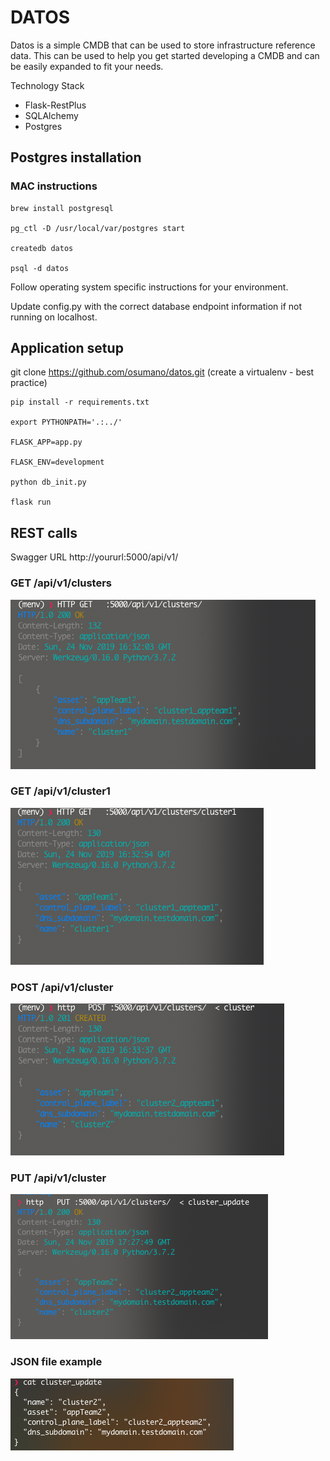 # DATOS


Datos is a simple CMDB that can be used to store infrastructure reference data.  This can be used to help you get started developing a CMDB and can be easily expanded to fit your needs.

Technology Stack
- Flask-RestPlus
- SQLAlchemy
- Postgres


## Postgres installation

### MAC instructions
```
brew install postgresql  

pg_ctl -D /usr/local/var/postgres start

createdb datos

psql -d datos
```

Follow operating system specific instructions for your environment.

Update config.py with the correct database endpoint information if not running on localhost.

##  Application setup
git clone https://github.com/osumano/datos.git
(create a virtualenv - best practice)
```
pip install -r requirements.txt

export PYTHONPATH='.:../'

FLASK_APP=app.py

FLASK_ENV=development

python db_init.py

flask run
```

## REST calls
Swagger URL http://yoururl:5000/api/v1/

### GET /api/v1/clusters
![Screenshot](images/GET.png)

### GET /api/v1/cluster1
![Screenshot](images/GET_cluster1.png)

### POST /api/v1/cluster
![Screenshot](images/POST.png)


### PUT  /api/v1/cluster
![Screenshot](images/update.png)

### JSON file example
![Screenshot](images/cat_json.png)
